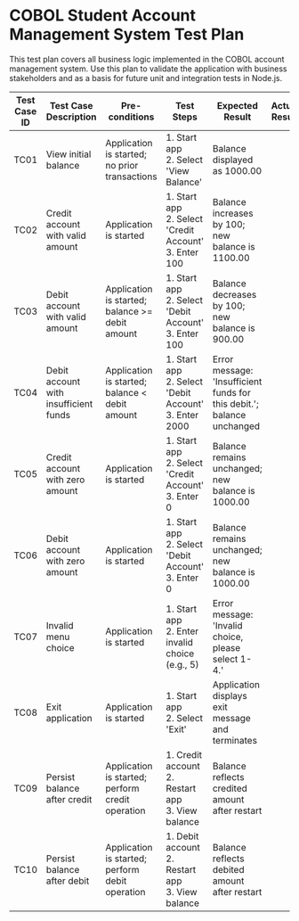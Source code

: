 # COBOL Student Account Management System Test Plan

This test plan covers all business logic implemented in the COBOL account management system. Use this plan to validate the application with business stakeholders and as a basis for future unit and integration tests in Node.js.

| Test Case ID | Test Case Description | Pre-conditions | Test Steps | Expected Result | Actual Result | Status (Pass/Fail) | Comments |
|--------------|----------------------|----------------|------------|-----------------|--------------|--------------------|----------|
| TC01 | View initial balance | Application is started; no prior transactions | 1. Start app<br>2. Select 'View Balance' | Balance displayed as 1000.00 |  |  |  |
| TC02 | Credit account with valid amount | Application is started | 1. Start app<br>2. Select 'Credit Account'<br>3. Enter 100 | Balance increases by 100; new balance is 1100.00 |  |  |  |
| TC03 | Debit account with valid amount | Application is started; balance >= debit amount | 1. Start app<br>2. Select 'Debit Account'<br>3. Enter 100 | Balance decreases by 100; new balance is 900.00 |  |  |  |
| TC04 | Debit account with insufficient funds | Application is started; balance < debit amount | 1. Start app<br>2. Select 'Debit Account'<br>3. Enter 2000 | Error message: 'Insufficient funds for this debit.'; balance unchanged |  |  |  |
| TC05 | Credit account with zero amount | Application is started | 1. Start app<br>2. Select 'Credit Account'<br>3. Enter 0 | Balance remains unchanged; new balance is 1000.00 |  |  |  |
| TC06 | Debit account with zero amount | Application is started | 1. Start app<br>2. Select 'Debit Account'<br>3. Enter 0 | Balance remains unchanged; new balance is 1000.00 |  |  |  |
| TC07 | Invalid menu choice | Application is started | 1. Start app<br>2. Enter invalid choice (e.g., 5) | Error message: 'Invalid choice, please select 1-4.' |  |  |  |
| TC08 | Exit application | Application is started | 1. Start app<br>2. Select 'Exit' | Application displays exit message and terminates |  |  |  |
| TC09 | Persist balance after credit | Application is started; perform credit operation | 1. Credit account<br>2. Restart app<br>3. View balance | Balance reflects credited amount after restart |  |  |  |
| TC10 | Persist balance after debit | Application is started; perform debit operation | 1. Debit account<br>2. Restart app<br>3. View balance | Balance reflects debited amount after restart |  |  |  |
